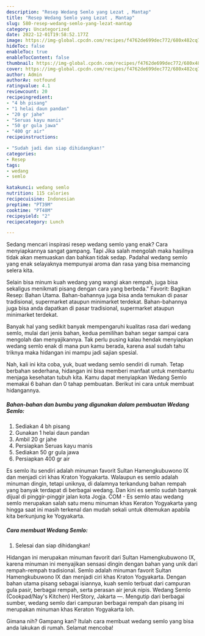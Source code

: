```yaml
---
description: "Resep Wedang Semlo yang Lezat , Mantap"
title: "Resep Wedang Semlo yang Lezat , Mantap"
slug: 580-resep-wedang-semlo-yang-lezat-mantap
category: Uncategorized
date: 2022-12-01T19:58:52.177Z
image: https://img-global.cpcdn.com/recipes/f4762de699dec772/680x482cq70/wedang-semlo-foto-resep-utama.jpg
hideToc: false
enableToc: true
enableTocContent: false
thumbnail: https://img-global.cpcdn.com/recipes/f4762de699dec772/680x482cq70/wedang-semlo-foto-resep-utama.jpg
cover: https://img-global.cpcdn.com/recipes/f4762de699dec772/680x482cq70/wedang-semlo-foto-resep-utama.jpg
author: Admin
authorAv: notfound
ratingvalue: 4.1
reviewcount: 20
recipeingredient:
- "4 bh pisang"
- "1 helai daun pandan"
- "20 gr jahe"
- "Seruas kayu manis"
- "50 gr gula jawa"
- "400 gr air"
recipeinstructions:

- "Sudah jadi dan siap dihidangkan!"
categories:
- Resep
tags:
- wedang
- semlo

katakunci: wedang semlo 
nutrition: 115 calories
recipecuisine: Indonesian
preptime: "PT39M"
cooktime: "PT48M"
recipeyield: "2"
recipecategory: Lunch

---
```



Sedang mencari inspirasi resep wedang semlo yang enak? Cara menyiapkannya sangat gampang. Tapi Jika salah mengolah maka hasilnya tidak akan memuaskan dan bahkan tidak sedap. Padahal wedang semlo yang enak selayaknya mempunyai aroma dan rasa yang bisa memancing selera kita.


Selain bisa minum kuah wedang yang wangi akan rempah, juga bisa sekaligus menikmati pisang dengan cara yang berbeda.&#34; Favorit: Bagikan Resep: Bahan Utama. Bahan-bahannya juga bisa anda temukan di pasar tradisional, supermarket ataupun minimarket terdekat. Bahan-bahannya juga bisa anda dapatkan di pasar tradisional, supermarket ataupun minimarket terdekat.

Banyak hal yang sedikit banyak mempengaruhi kualitas rasa dari wedang semlo, mulai dari jenis bahan, kedua pemilihan bahan segar sampai cara mengolah dan menyajikannya. Tak perlu pusing kalau hendak menyiapkan wedang semlo enak di mana pun kamu berada, karena asal sudah tahu triknya maka hidangan ini mampu jadi sajian spesial.


Nah, kali ini kita coba, yuk, buat wedang semlo sendiri di rumah. Tetap berbahan sederhana, hidangan ini bisa memberi manfaat untuk membantu menjaga kesehatan tubuh kita. Kamu dapat menyiapkan Wedang Semlo memakai 6 bahan dan 0 tahap pembuatan. Berikut ini cara untuk membuat hidangannya.

<!--inarticleads1-->

##### Bahan-bahan dan bumbu yang digunakan dalam pembuatan Wedang Semlo:

1. Sediakan 4 bh pisang
1. Gunakan 1 helai daun pandan
1. Ambil 20 gr jahe
1. Persiapkan Seruas kayu manis
1. Sediakan 50 gr gula jawa
1. Persiapkan 400 gr air


Es semlo itu sendiri adalah minuman favorit Sultan Hamengkubuwono IX dan menjadi ciri khas Kraton Yogyakarta. Walaupun es semlo adalah minuman dingin, tetapi uniknya, di dalamnya terkandung bahan rempah yang banyak terdapat di berbagai wedang. Dan kini es semlo sudah banyak dijual di pinggir-pinggir jalan kota Jogja. COM - Es semlo atau wedang semlo merupakan salah satu menu minuman khas Keraton Yogyakarta yang hingga saat ini masih terkenal dan mudah sekali untuk ditemukan apabila kita berkunjung ke Yogyakarta. 

<!--inarticleads2-->

##### Cara membuat Wedang Semlo:


1. Selesai dan siap dihidangkan!

Hidangan ini merupakan minuman favorit dari Sultan Hamengkubuwono IX, karena minuman ini menyajikan sensasi dingin dengan bahan yang unik dari rempah-rempah tradisional. Semlo adalah minuman favorit Sultan Hamengkubuwono IX dan menjadi ciri khas Kraton Yogyakarta. Dengan bahan utama pisang sebagai isiannya, kuah semlo terbuat dari campuran gula pasir, berbagai rempah, serta perasan air jeruk nipis. Wedang Semlo (Cookpad/Nay&#39;s Kitchen) HerStory, Jakarta —. Mengutip dari berbagai sumber, wedang semlo dari campuran berbagai rempah dan pisang ini merupakan minuman khas Keraton Yogyakarta loh. 

Gimana nih? Gampang kan? Itulah cara membuat wedang semlo yang bisa anda lakukan di rumah. Selamat mencoba!

